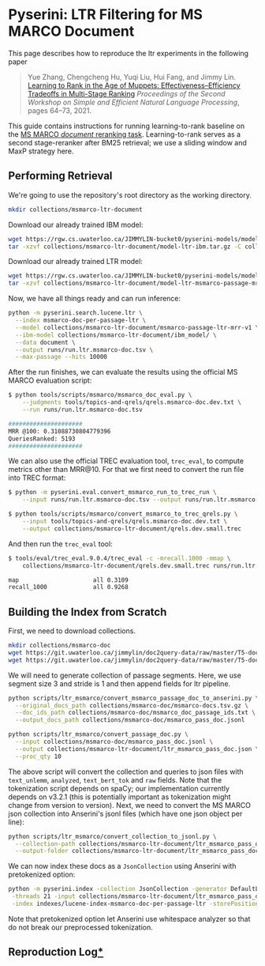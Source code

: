 # Pyserini: LTR Filtering for MS MARCO Document

This page describes how to reproduce the ltr experiments in the following paper

> Yue Zhang, Chengcheng Hu, Yuqi Liu, Hui Fang, and Jimmy Lin. [Learning to Rank in the Age of Muppets: Effectiveness–Efficiency Tradeoffs in Multi-Stage Ranking](https://aclanthology.org/2021.sustainlp-1.8) _Proceedings of the Second Workshop on Simple and Efficient Natural Language Processing_, pages 64–73, 2021.

This guide contains instructions for running learning-to-rank baseline on the [MS MARCO *document* reranking task](https://microsoft.github.io/msmarco/).
Learning-to-rank serves as a second stage-reranker after BM25 retrieval; we use a sliding window and MaxP strategy here.

## Performing Retrieval

We're going to use the repository's root directory as the working directory. 

```bash
mkdir collections/msmarco-ltr-document
```

Download our already trained IBM model:

```bash
wget https://rgw.cs.uwaterloo.ca/JIMMYLIN-bucket0/pyserini-models/model-ltr-ibm.tar.gz -P collections/msmarco-ltr-document/
tar -xzvf collections/msmarco-ltr-document/model-ltr-ibm.tar.gz -C collections/msmarco-ltr-document/
```

Download our already trained LTR model:

```bash
wget https://rgw.cs.uwaterloo.ca/JIMMYLIN-bucket0/pyserini-models/model-ltr-msmarco-passage-mrr-v1.tar.gz -P collections/msmarco-ltr-document/
tar -xzvf collections/msmarco-ltr-document/model-ltr-msmarco-passage-mrr-v1.tar.gz -C collections/msmarco-ltr-document/
```

Now, we have all things ready and can run inference:

```bash
python -m pyserini.search.lucene.ltr \
  --index msmarco-doc-per-passage-ltr \
  --model collections/msmarco-ltr-document/msmarco-passage-ltr-mrr-v1 \
  --ibm-model collections/msmarco-ltr-document/ibm_model/ \
  --data document \
  --output runs/run.ltr.msmarco-doc.tsv \
  --max-passage --hits 10000
```

After the run finishes, we can evaluate the results using the official MS MARCO evaluation script:

```bash
$ python tools/scripts/msmarco/msmarco_doc_eval.py \
    --judgments tools/topics-and-qrels/qrels.msmarco-doc.dev.txt \
    --run runs/run.ltr.msmarco-doc.tsv

#####################
MRR @100: 0.31088730804779396
QueriesRanked: 5193
#####################
```

We can also use the official TREC evaluation tool, `trec_eval`, to compute metrics other than MRR@10.
For that we first need to convert the run file into TREC format:

```bash
$ python -m pyserini.eval.convert_msmarco_run_to_trec_run \
    --input runs/run.ltr.msmarco-doc.tsv --output runs/run.ltr.msmarco-doc.trec

$ python tools/scripts/msmarco/convert_msmarco_to_trec_qrels.py \
    --input tools/topics-and-qrels/qrels.msmarco-doc.dev.txt \
    --output collections/msmarco-ltr-document/qrels.dev.small.trec
```

And then run the `trec_eval` tool:

```bash
$ tools/eval/trec_eval.9.0.4/trec_eval -c -mrecall.1000 -mmap \
    collections/msmarco-ltr-document/qrels.dev.small.trec runs/run.ltr.msmarco-doc.trec

map                   	all	0.3109
recall_1000           	all	0.9268
```

## Building the Index from Scratch
First, we need to download collections.

```bash
mkdir collections/msmarco-doc
wget https://git.uwaterloo.ca/jimmylin/doc2query-data/raw/master/T5-doc/msmarco-docs.tsv.gz -P collections/msmarco-doc
wget https://git.uwaterloo.ca/jimmylin/doc2query-data/raw/master/T5-doc/msmarco_doc_passage_ids.txt -P collections/msmarco-doc
```

We will need to generate collection of passage segments. Here, we use segment size 3 and stride is 1 and then append fields for ltr pipeline.

```bash
python scripts/ltr_msmarco/convert_msmarco_passage_doc_to_anserini.py \
  --original_docs_path collections/msmarco-doc/msmarco-docs.tsv.gz \
  --doc_ids_path collections/msmarco-doc/msmarco_doc_passage_ids.txt \
  --output_docs_path collections/msmarco-doc/msmarco_pass_doc.jsonl

python scripts/ltr_msmarco/convert_passage_doc.py \
  --input collections/msmarco-doc/msmarco_pass_doc.jsonl \
  --output collections/msmarco-ltr-document/ltr_msmarco_pass_doc.json \
  --proc_qty 10
```

The above script will convert the collection and queries to json files with `text_unlemm`, `analyzed`, `text_bert_tok` and `raw` fields.
Note that the tokenization script depends on spaCy; our implementation currently depends on v3.2.1 (this is potentially important as tokenization might change from version to version).
Next, we need to convert the MS MARCO json collection into Anserini's jsonl files (which have one json object per line):

```bash
python scripts/ltr_msmarco/convert_collection_to_jsonl.py \
  --collection-path collections/msmarco-ltr-document/ltr_msmarco_pass_doc.json \
  --output-folder collections/msmarco-ltr-document/ltr_msmarco_pass_doc_jsonl  
```

We can now index these docs as a `JsonCollection` using Anserini with pretokenized option:

```bash
python -m pyserini.index -collection JsonCollection -generator DefaultLuceneDocumentGenerator \
 -threads 21 -input collections/msmarco-ltr-document/ltr_msmarco_pass_doc_jsonl  \
 -index indexes/lucene-index-msmarco-doc-per-passage-ltr -storePositions -storeDocvectors -storeRaw -pretokenized
```

Note that pretokenized option let Anserini use whitespace analyzer so that do not break our preprocessed tokenization.

## Reproduction Log[*](reproducibility.md)
